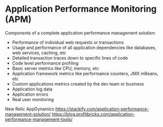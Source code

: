 # Application Performance Monitoring (APM)

Components of a complete application performance management solution:
* Performance of individual web requests or transactions
* Usage and performance of all application dependencies like databases, web services, caching, etc
* Detailed transaction traces down to specific lines of code
* Code level performance profiling
* Basic server metrics like CPU, memory, etc
* Application framework metrics like performance counters, JMX mBeans, etc
* Custom applications metrics created by the dev team or business
* Application log data
* Application errors
* Real user monitoring


New Relic
AppDynamics
https://stackify.com/application-performance-management-solution/
https://blog.profitbricks.com/application-performance-management-tools/
